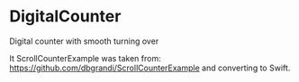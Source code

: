 # DigitalCounter
Digital сounter with smooth turning over

It ScrollCounterExample was taken from: https://github.com/dbgrandi/ScrollCounterExample and converting to Swift. 
